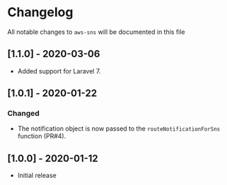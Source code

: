 # Changelog

All notable changes to `aws-sns` will be documented in this file

## [1.1.0] - 2020-03-06
- Added support for Laravel 7.

## [1.0.1] - 2020-01-22

### Changed
- The notification object is now passed to the `routeNotificationForSns` function (PR#4). 


## [1.0.0] - 2020-01-12

- Initial release

